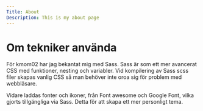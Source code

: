 ```yaml
---
Title: About
Description: This is my about page
---
```

Om tekniker använda
=================================

För kmom02 har jag bekantat mig med Sass. Sass är som ett mer avancerat CSS med funktioner, nesting och variabler. Vid kompilering av Sass scss filer skapas vanlig CSS så man behöver inte oroa sig för problem med webbläsare.

Vidare laddas fonter och ikoner, från Font awesome och Google Font, vilka gjorts tillgängliga via Sass. Detta för att skapa ett mer personligt tema.